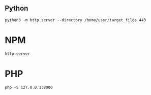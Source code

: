 
## Python 

```shell-session
python3 -m http.server --directory /home/user/target_files 443
```


# NPM

```
http-server
```

# PHP 

```
php -S 127.0.0.1:8000
```